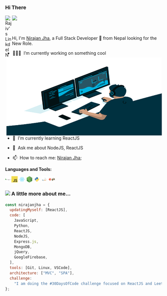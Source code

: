 ### Hi There

<!--
**cool-monk/cool-monk** is a ✨ _special_ ✨ repository because its `README.md` (this file) appears on your GitHub profile.

Here are some ideas to get you started:

- 🔭 I’m currently working on ...
- 🌱 I’m currently learning ...
- 👯 I’m looking to collaborate on ...
- 🤔 I’m looking for help with
- 💬 Ask me about ...
- 📫 How to reach me: ...
- 😄 Pronouns: ...
- ⚡ Fun fact: ...
-->

<a href="https://www.linkedin.com/in/rajiv-ranjan-3bb775a9/">
  <img align="left"  alt="Rajiv's LinkdeIN" width="22px" src="https://cdn.jsdelivr.net/npm/simple-icons@v3/icons/linkedin.svg" />
</a>

![](https://visitor-badge.glitch.me/badge?page_id=cool-monk)

<br />

Hi, I'm [Nirajan Jha](https://www.linkedin.com/in/rajiv-ranjan-3bb775a9/), a Full Stack Developer 🚀 from Nepal looking for the New Role.

  <img align="right" alt="GIF" src="https://github.com/cool-monk/cool-monk/blob/master/code.gif" width="500" height="250" />

- 👨🏽‍💻 &nbsp;I’m currently working on something cool
- 🌱 &nbsp;I’m currently learning ReactJS

- 💬 &nbsp;Ask me about NodeJS, ReactJS

- 📫 &nbsp;How to reach me: [Nirajan Jha](https://www.linkedin.com/in/nirajan-jha-562209126/);

**Languages and Tools:**

<code><img height="20" src="https://raw.githubusercontent.com/github/explore/80688e429a7d4ef2fca1e82350fe8e3517d3494d/topics/javascript/javascript.png"></code>
<code><img height="20" src="https://raw.githubusercontent.com/github/explore/80688e429a7d4ef2fca1e82350fe8e3517d3494d/topics/react/react.png"></code>
<code><img height="20" src="https://raw.githubusercontent.com/github/explore/80688e429a7d4ef2fca1e82350fe8e3517d3494d/topics/nodejs/nodejs.png"></code>
<code><img height="20" src="https://raw.githubusercontent.com/github/explore/80688e429a7d4ef2fca1e82350fe8e3517d3494d/topics/python/python.png"></code>
<code><img height="20" src="https://raw.githubusercontent.com/github/explore/80688e429a7d4ef2fca1e82350fe8e3517d3494d/topics/mysql/mysql.png"></code>
<code><img height="20" src="https://raw.githubusercontent.com/github/explore/80688e429a7d4ef2fca1e82350fe8e3517d3494d/topics/git/git.png"></code>
<code><img align="left" alt="MongoDB" height="20" src="https://raw.githubusercontent.com/github/explore/80688e429a7d4ef2fca1e82350fe8e3517d3494d/topics/mongodb/mongodb.png"></code>

### <img src="https://media.giphy.com/media/26n7b7PjSOZJwVCmY/giphy.gif" width="20"> A little more about me...

```javascript
const nirajanjha = {
  updatingMyself: [ReactJS],
  code: [
    JavaScript,
    Python,
    ReactJS,
    NodeJS,
    Express.js,
    MongoDB,
    jQuery,
    GoogleFirebase,
  ],
  tools: [Git, Linux, VSCode],
  architecture: ["MVC", "SPA"],
  challenge:
    "I am doing the #30DaysOfCode challenge focused on ReactJS and Leetcode",
};
```
